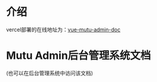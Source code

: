 # 介绍
vercel部署的在线地址为：[vue-mutu-admin-doc](https://github.com/mutuyihao/vue-mutu-admin-doc)

# Mutu Admin后台管理系统文档

(也可以在后台管理系统中访问该文档)
